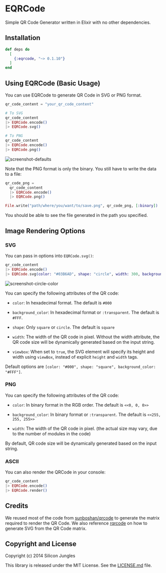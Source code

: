 # EQRCode

Simple QR Code Generator written in Elixir with no other dependencies.

## Installation

```elixir
def deps do
  [
    {:eqrcode, "~> 0.1.10"}
  ]
end
```

## Using EQRCode (Basic Usage)

You can use EQRCode to generate QR Code in SVG or PNG format.

```elixir
qr_code_content = "your_qr_code_content"

# To SVG
qr_code_content
|> EQRCode.encode()
|> EQRCode.svg()

# To PNG
qr_code_content
|> EQRCode.encode()
|> EQRCode.png()
```

![screenshot-defaults](./assets/default.png)

Note that the PNG format is only the binary. You still have to write the data to a file:

```elixir
qr_code_png =
  qr_code_content
  |> EQRCode.encode()
  |> EQRCode.png()

File.write("path/where/you/want/to/save.png", qr_code_png, [:binary])
```

You should be able to see the file generated in the path you specified.

## Image Rendering Options

### SVG

You can pass in options into `EQRCode.svg()`:

```elixir
qr_code_content
|> EQRCode.encode()
|> EQRCode.svg(color: "#03B6AD", shape: "circle", width: 300, background_color: "#FFF")
```

![screenshot-circle-color](./assets/circle-color.png)

You can specify the following attributes of the QR code:

* `color`: In hexadecimal format. The default is `#000`

* `background_color`: In hexadecimal format or `:transparent`. The default is `#FFF`.

* `shape`: Only `square` or `circle`. The default is `square`

* `width`: The width of the QR code in pixel. Without the width attribute, the
  QR code size will be dynamically generated based on the input string.

* `viewbox`: When set to `true`, the SVG element will specify its height and
  width using `viewBox`, instead of explicit `height` and `width` tags.

Default options are `[color: "#000", shape: "square", background_color: "#FFF"]`.

### PNG

You can specify the following attributes of the QR code:

* `color`: In binary format in the RGB order. The default is `<<0, 0, 0>>`

* `background_color`: In binary format or `:transparent`. The default is
  `<<255, 255, 255>>`

* `width`: The width of the QR code in pixel. (the actual size may vary, due to
  the number of modules in the code)

By default, QR code size will be dynamically generated based on the input string.

### ASCII

You can also render the QRCode in your console:

```elixir
qr_code_content
|> EQRCode.encode()
|> EQRCode.render()
```

## Credits

We reused most of the code from [sunboshan/qrcode](https://github.com/sunboshan/qrcode) to generate the matrix required to render the QR Code. We also reference [rqrcode](https://github.com/whomwah/rqrcode) on how to generate SVG from the QR Code matrix.

## Copyright and License

Copyright (c) 2014 Silicon Jungles

This library is released under the MIT License. See the
[LICENSE.md](./LICENSE.md) file.
